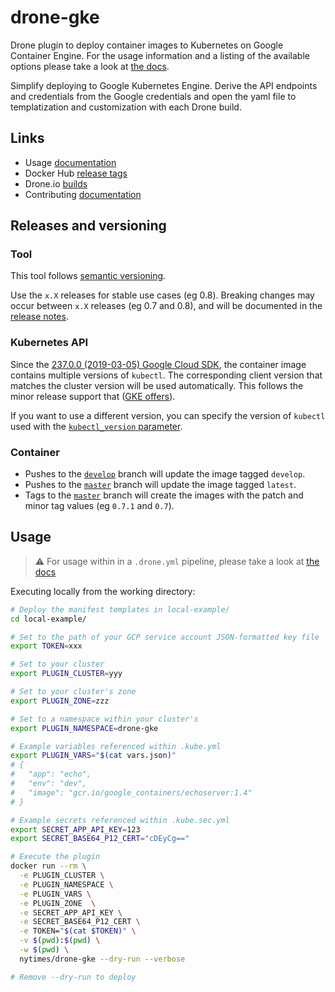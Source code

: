 # drone-gke

Drone plugin to deploy container images to Kubernetes on Google Container Engine.
For the usage information and a listing of the available options please take a look at [the docs](DOCS.md).

Simplify deploying to Google Kubernetes Engine.
Derive the API endpoints and credentials from the Google credentials and open the yaml file to templatization and customization with each Drone build.

## Links

- Usage [documentation](DOCS.md)
- Docker Hub [release tags](https://hub.docker.com/r/nytimes/drone-gke/tags)
- Drone.io [builds](https://beta.drone.io/nytimes/drone-gke)
- Contributing [documentation](CONTRIBUTING.md)

## Releases and versioning

### Tool

This tool follows [semantic versioning](https://semver.org/).

Use the `x.X` releases for stable use cases (eg 0.8).
Breaking changes may occur between `x.X` releases (eg 0.7 and 0.8), and will be documented in the [release notes](https://github.com/nytimes/drone-gke/releases).

### Kubernetes API

Since the [237.0.0 (2019-03-05) Google Cloud SDK][sdk], the container image contains multiple versions of `kubectl`.
The corresponding client version that matches the cluster version will be used automatically.
This follows the minor release support that ([GKE offers](https://cloud.google.com/kubernetes-engine/versioning-and-upgrades)).

If you want to use a different version, you can specify the version of `kubectl` used with the [`kubectl_version` parameter][version-parameter].

[sdk]: https://cloud.google.com/sdk/docs/release-notes#23700_2019-03-05
[version-parameter]: DOCS.md#kubectl_version

### Container

- Pushes to the [`develop`](https://github.com/nytimes/drone-gke/tree/develop) branch will update the image tagged `develop`.
- Pushes to the [`master`](https://github.com/nytimes/drone-gke/tree/master) branch will update the image tagged `latest`.
- Tags to the [`master`](https://github.com/nytimes/drone-gke/tree/master) branch will create the images with the patch and minor tag values (eg `0.7.1` and `0.7`).

## Usage

> :warning: For usage within in a `.drone.yml` pipeline, please take a look at [the docs](DOCS.md)

Executing locally from the working directory:

```sh
# Deploy the manifest templates in local-example/
cd local-example/

# Set to the path of your GCP service account JSON-formatted key file
export TOKEN=xxx

# Set to your cluster
export PLUGIN_CLUSTER=yyy

# Set to your cluster's zone
export PLUGIN_ZONE=zzz

# Set to a namespace within your cluster's
export PLUGIN_NAMESPACE=drone-gke

# Example variables referenced within .kube.yml
export PLUGIN_VARS="$(cat vars.json)"
# {
#   "app": "echo",
#   "env": "dev",
#   "image": "gcr.io/google_containers/echoserver:1.4"
# }

# Example secrets referenced within .kube.sec.yml
export SECRET_APP_API_KEY=123
export SECRET_BASE64_P12_CERT="cDEyCg=="

# Execute the plugin
docker run --rm \
  -e PLUGIN_CLUSTER \
  -e PLUGIN_NAMESPACE \
  -e PLUGIN_VARS \
  -e PLUGIN_ZONE  \
  -e SECRET_APP_API_KEY \
  -e SECRET_BASE64_P12_CERT \
  -e TOKEN="$(cat $TOKEN)" \
  -v $(pwd):$(pwd) \
  -w $(pwd) \
  nytimes/drone-gke --dry-run --verbose

# Remove --dry-run to deploy
```
